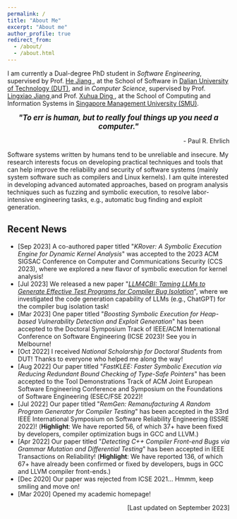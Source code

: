 ```yaml
---
permalink: /
title: "About Me"
excerpt: "About me"
author_profile: true
redirect_from: 
  - /about/
  - /about.html
---
```


I am currently a Dual-degree PhD student in *Software Engineering*, supervised by Prof. [ He Jiang ](http://faculty.dlut.edu.cn/jianghe/en/index.htm), at the School of Software in [ Dalian University of Technology (DUT)](http://en.dlut.edu.cn/), and in *Computer Science*, supervised by Prof. [ Lingxiao Jiang ](http://www.mysmu.edu/faculty/lxjiang/) and Prof. [ Xuhua Ding ](http://www.mysmu.edu/faculty/xhding/), at the School of Computing and Information Systems in [ Singapore Management University (SMU)](https://www.smu.edu.sg/). 


<p align="center" > <b> <i> <big> "To err is human, but to really foul things up you need a computer." </big> </i></b></p>
<p align="right"> - Paul R. Ehrlich </p>


Software systems written by humans tend to be unreliable and insecure. My research interests focus on developing practical techniques and tools that can help improve the reliability and security of software systems (mainly system software such as compilers and Linux kernels). I am quite interested in developing advanced automated approaches, based on program analysis techniques such as fuzzing and symbolic execution, to resolve labor-intensive engineering tasks, e.g., automatic bug finding and exploit generation. 


## Recent News

  * [Sep 2023] A co-authored paper titled "*KRover: A Symbolic Execution Engine for Dynamic Kernel Analysis*" was accepted to the 2023 ACM SIGSAC Conference on Computer and Communications Security (CCS 2023), where we explored a new flavor of symbolic execution for kernel analysis!
  * [Jul 2023] We released a new paper "[*LLM4CBI: Taming LLMs to Generate Effective Test Programs for Compiler Bug Isolation*](https://arxiv.org/abs/2307.00593)", where we investigated the code generation capability of LLMs (e.g., ChatGPT) for the compiler bug isolation task!
  * [Mar 2023] One paper titled "*Boosting Symbolic Execution for Heap-based Vulnerability Detection and Exploit Generation*" has been accepted to the Doctoral Symposium Track of IEEE/ACM International Conference on Software Engineering (ICSE 2023)! See you in Melbourne!
  * [Oct 2022] I received *National Scholarship for Doctoral Students* from DUT! Thanks to everyone who helped me along the way!
  * [Aug 2022] Our paper titled "*FastKLEE: Faster Symbolic Execution via Reducing Redundant Bound Checking of Type-Safe Pointers*" has been accepted to the Tool Demonstrations Track of ACM Joint European Software Engineering Conference and Symposium on the Foundations of Software Engineering (ESEC/FSE 2022)!
  * [Jul 2022] Our paper titled "*RemGen: Remanufacturing A Random Program Generator for Compiler Testing*" has been accepted in the 33rd IEEE International Symposium on Software Reliability Engineering (ISSRE 2022)! (**Highlight**: We have reported 56, of which 37+ have been fixed by developers, compiler optimization bugs in GCC and LLVM.)
  * [Apr 2022] Our paper titled "*Detecting C++ Compiler Front-end Bugs via Grammar Mutation and Differential Testing*" has been accepted in IEEE Transactions on Reliability! (**Highlight**: We have reported 136, of which 67+ have already been confirmed or fixed by developers, bugs in GCC and LLVM compiler front-ends.)
  * [Dec 2020] Our paper was rejected from ICSE 2021... Hmmm, keep smiling and move on!
  * [Mar 2020] Opened my academic homepage! 

<p align="right"> [Last updated on September 2023] </p>



